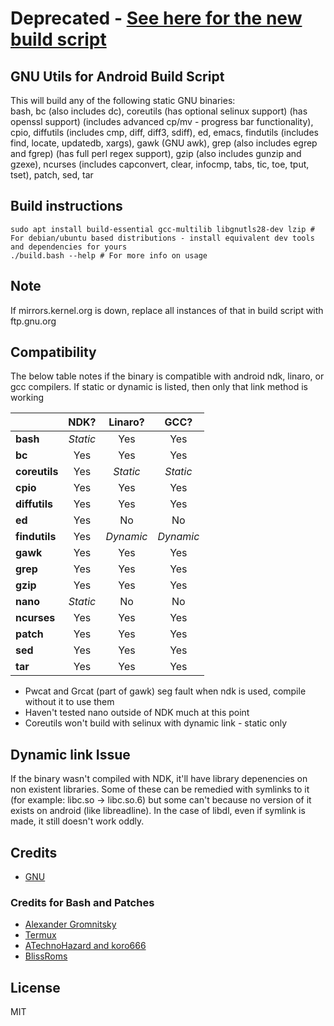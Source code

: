 # Deprecated - [See here for the new build script](https://github.com/Zackptg5/Cross-Compiled-Binaries-Android/tree/master/build_script)


## GNU Utils for Android Build Script ##

This will build any of the following static GNU binaries:<br/>
bash, bc (also includes dc), coreutils (has optional selinux support) (has openssl support) (includes advanced cp/mv - progress bar functionality), cpio, diffutils (includes cmp, diff, diff3, sdiff), ed, emacs, findutils (includes find, locate, updatedb, xargs), gawk (GNU awk), grep (also includes egrep and fgrep) (has full perl regex support), gzip (also includes gunzip and gzexe), ncurses (includes capconvert, clear, infocmp, tabs, tic, toe, tput, tset), patch, sed, tar

## Build instructions

```
sudo apt install build-essential gcc-multilib libgnutls28-dev lzip # For debian/ubuntu based distributions - install equivalent dev tools and dependencies for yours
./build.bash --help # For more info on usage
```

## Note

If mirrors.kernel.org is down, replace all instances of that in build script with ftp.gnu.org

## Compatibility

The below table notes if the binary is compatible with android ndk, linaro, or gcc compilers. If static or dynamic is listed, then only that link method is working

|           | NDK?    | Linaro? | GCC?   |
| --------- |:-------:|:-------:|:------:|
| **bash**      | *Static*  | Yes     | Yes    |
| **bc**        | Yes     | Yes     | Yes    |
| **coreutils** | Yes     | *Static*  | *Static*  |
| **cpio**      | Yes     | Yes     | Yes    |
| **diffutils** | Yes     | Yes     | Yes    |
| **ed**        | Yes     | No      | No     |
| **findutils** | Yes     | *Dynamic* | *Dynamic* |
| **gawk**      | Yes     | Yes     | Yes    |
| **grep**      | Yes       | Yes     | Yes    |
| **gzip**      | Yes     | Yes     | Yes    |
| **nano**      | *Static* | No     | No     |
| **ncurses**   | Yes     | Yes     | Yes    |
| **patch**     | Yes     | Yes     | Yes    |
| **sed**       | Yes     | Yes     | Yes    |
| **tar**       | Yes     | Yes     | Yes    |

* Pwcat and Grcat (part of gawk) seg fault when ndk is used, compile without it to use them<br/>
* Haven't tested nano outside of NDK much at this point
* Coreutils won't build with selinux with dynamic link - static only

## Dynamic link Issue

If the binary wasn't compiled with NDK, it'll have library depenencies on non existent libraries. Some of these can be remedied with symlinks to it (for example: libc.so -> libc.so.6) but some can't because no version of it exists on android (like libreadline). In the case of libdl, even if symlink is made, it still doesn't work oddly.

## Credits

* [GNU](https://www.gnu.org/software/)

### Credits for Bash and Patches

* [Alexander Gromnitsky](https://github.com/gromnitsky/bash-on-android)
* [Termux](https://github.com/termux/termux-packages/tree/master/packages/bash)
* [ATechnoHazard and koro666](https://github.com/ATechnoHazard/bash_patches)
* [BlissRoms](https://github.com/BlissRoms/platform_external_bash)

## License

  MIT
